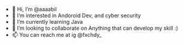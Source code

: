 - 👋 Hi, I’m @aaaabil
- 👀 I’m interested in Andoroid Dev, and cyber security
- 🌱 I’m currently learning Java
- 💞️ I’m looking to collaborate on Anything that can develop my skill :)
- 📫 You can reach me at ig @fxchdy_

<!---
aaaabil/aaaabil is a ✨ special ✨ repository because its `README.md` (this file) appears on your GitHub profile.
You can click the Preview link to take a look at your changes.
--->
